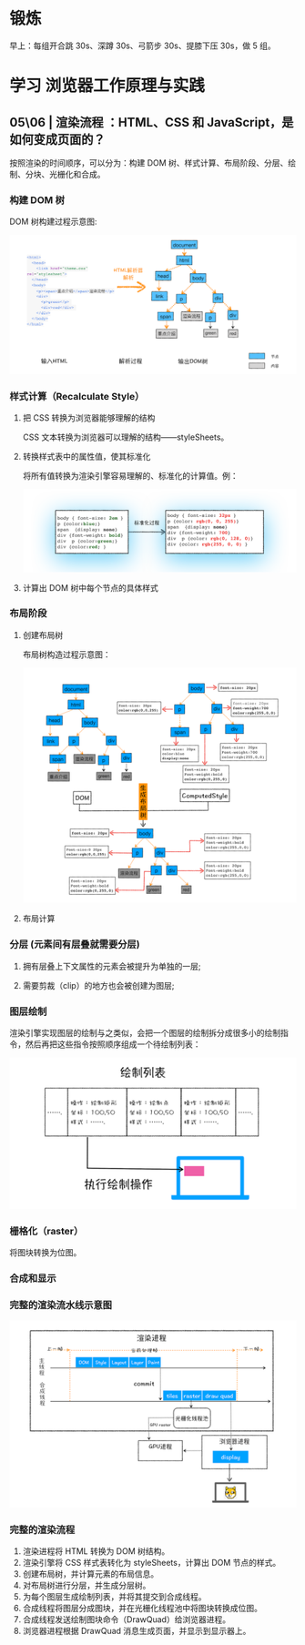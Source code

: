 # 锻炼

早上：每组开合跳 30s、深蹲 30s、弓箭步 30s、提膝下压 30s，做 5 组。

# 学习 浏览器工作原理与实践

## 05\06 | 渲染流程 ：HTML、CSS 和 JavaScript，是如何变成页面的？

按照渲染的时间顺序，可以分为：构建 DOM 树、样式计算、布局阶段、分层、绘制、分块、光栅化和合成。

### 构建 DOM 树

DOM 树构建过程示意图:

![avatar](../image/DOM.png)

### 样式计算（Recalculate Style）

1. 把 CSS 转换为浏览器能够理解的结构

   CSS 文本转换为浏览器可以理解的结构——styleSheets。

2. 转换样式表中的属性值，使其标准化

   将所有值转换为渲染引擎容易理解的、标准化的计算值。例：

   ![avatar](../image/styleToBiaozhun.png)

3. 计算出 DOM 树中每个节点的具体样式

### 布局阶段

1. 创建布局树

   布局树构造过程示意图：

   ![avatar](../image/bujushu.png)

2. 布局计算

### 分层 (元素间有层叠就需要分层)

1. 拥有层叠上下文属性的元素会被提升为单独的一层;

2. 需要剪裁（clip）的地方也会被创建为图层;

### 图层绘制

渲染引擎实现图层的绘制与之类似，会把一个图层的绘制拆分成很多小的绘制指令，然后再把这些指令按照顺序组成一个待绘制列表：

![avatar](../image/huizhiList.png)

### 栅格化（raster）

将图块转换为位图。

### 合成和显示

### 完整的渲染流水线示意图

![avatar](../image/xuanran.png)

### 完整的渲染流程

1. 渲染进程将 HTML 转换为 DOM 树结构。
2. 渲染引擎将 CSS 样式表转化为 styleSheets，计算出 DOM 节点的样式。
3. 创建布局树，并计算元素的布局信息。
4. 对布局树进行分层，并生成分层树。
5. 为每个图层生成绘制列表，并将其提交到合成线程。
6. 合成线程将图层分成图块，并在光栅化线程池中将图块转换成位图。
7. 合成线程发送绘制图块命令（DrawQuad）给浏览器进程。
8. 浏览器进程根据 DrawQuad 消息生成页面，并显示到显示器上。
